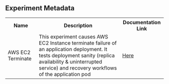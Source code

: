 ## Experiment Metadata

<table>
<tr>
<th> Name </th>
<th> Description </th>
<th> Documentation Link </th>
</tr>
<tr>
 <td> AWS EC2 Terminate </td>
 <td> This experiment causes AWS EC2 Instance terminate failure of an application deployment. It tests deployment sanity (replica availability & uninterrupted service) and recovery workflows of the application pod </td>
 <td>  <a href="https://docs.litmuschaos.io/docs/kubernetes/aws-ec2-terminate/"> Here </a> </td>
 </tr>
 </table>